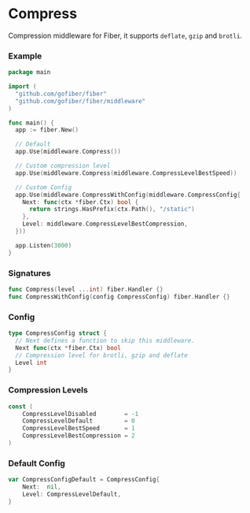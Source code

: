 # Compress

Compression middleware for Fiber, it supports `deflate`, `gzip` and `brotli`.

### Example
```go
package main

import (
  "github.com/gofiber/fiber"
  "github.com/gofiber/fiber/middleware"
)

func main() {
  app := fiber.New()

  // Default
  app.Use(middleware.Compress())

  // Custom compression level
  app.Use(middleware.Compress(middleware.CompressLevelBestSpeed))

  // Custom Config
  app.Use(middleware.CompressWithConfig(middleware.CompressConfig{
    Next: func(ctx *fiber.Ctx) bool {
      return strings.HasPrefix(ctx.Path(), "/static")
    },
    Level: middleware.CompressLevelBestCompression,
  }))

  app.Listen(3000)
}
```

### Signatures
```go
func Compress(level ...int) fiber.Handler {}
func CompressWithConfig(config CompressConfig) fiber.Handler {}
```

### Config
```go
type CompressConfig struct {
  // Next defines a function to skip this middleware.
  Next func(ctx *fiber.Ctx) bool
  // Compression level for brotli, gzip and deflate
  Level int
}
```
### Compression Levels
```go
const (
	CompressLevelDisabled        = -1
	CompressLevelDefault         = 0
	CompressLevelBestSpeed       = 1
	CompressLevelBestCompression = 2
)
```

### Default Config
```go
var CompressConfigDefault = CompressConfig{
	Next:  nil,
	Level: CompressLevelDefault,
}
```
